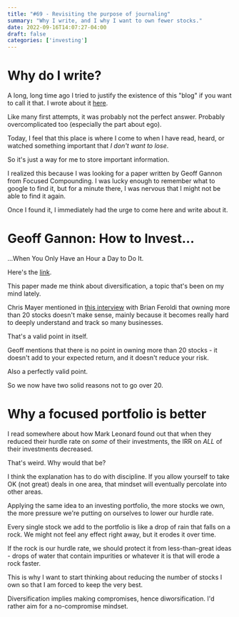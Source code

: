```yaml
---
title: "#69 - Revisiting the purpose of journaling"
summary: "Why I write, and I why I want to own fewer stocks."
date: 2022-09-16T14:07:27-04:00
draft: false
categories: ['investing']
---
```


# Why do I write?

A long, long time ago I tried to justify the existence of this "blog" if you want to call it that. I wrote about it [here](/posts/why-write/).

Like many first attempts, it was probably not the perfect answer. Probably overcomplicated too (especially the part about ego).

Today, I feel that this place is where I come to when I have read, heard, or watched something important that _I don't want to lose_.

So it's just a way for me to store important information.

I realized this because I was looking for a paper written by Geoff Gannon from Focused Compounding. I was lucky enough to remember what to google to find it, but for a minute there, I was nervous that I might not be able to find it again.

Once I found it, I immediately had the urge to come here and write about it.

# Geoff Gannon: How to Invest...

...When You Only Have an Hour a Day to Do It.

Here's the [link](https://focusedcompounding.com/wp-content/uploads/2017/06/How-to-Invest-When-You-Only-Have-an-Hour-a-Day-to-Do-It.pdf).

This paper made me think about diversification, a topic that's been on my mind lately. 

Chris Mayer mentioned in [this interview](https://www.youtube.com/watch?v=pjfj3sp8DSM) with Brian Feroldi that owning more than 20 stocks doesn't make sense, mainly because it becomes really hard to deeply understand and track so many businesses.

That's a valid point in itself.

Geoff mentions that there is no point in owning more than 20 stocks - it doesn't add to your expected return, and it doesn't reduce your risk.

Also a perfectly valid point.

So we now have two solid reasons not to go over 20.

# Why a focused portfolio is better

I read somewhere about how Mark Leonard found out that when they reduced their hurdle rate on _some_ of their investments, the IRR on _ALL_ of their investments decreased. 

That's weird. Why would that be?

I think the explanation has to do with discipline. If you allow yourself to take OK (not great) deals in one area, that mindset will eventually percolate into other areas.

Applying the same idea to an investing portfolio, the more stocks we own, the more pressure we're putting on ourselves to lower our hurdle rate. 

Every single stock we add to the portfolio is like a drop of rain that falls on a rock. We might not feel any effect right away, but it erodes it over time.

If the rock is our hurdle rate, we should protect it from less-than-great ideas - drops of water that contain impurities or whatever it is that will erode a rock faster.

This is why I want to start thinking about reducing the number of stocks I own so that I am forced to keep the very best. 

Diversification implies making compromises, hence diworsification. I'd rather aim for a no-compromise mindset.
